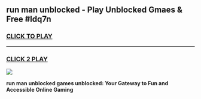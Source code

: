 
## run man unblocked - Play Unblocked Gmaes & Free #ldq7n
<h3>
<a href="https://news.freeplayer.one?title=run_man_unblocked&ref=03M">CLICK TO PLAY</a></h3>
<hr>

<h3>
<a href="https://news.freeplayer.one?title=run_man_unblocked&ref=03M">CLICK 2 PLAY</a>
  
</h3>

<a href="https://news.freeplayer.one?title=run_man_unblocked&ref=03M"><img src="https://clearcache.store/games.png"></a>


**run man unblocked games unblocked: Your Gateway to Fun and Accessible Online Gaming**
